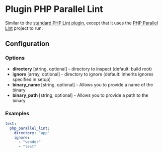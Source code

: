 Plugin PHP Parallel Lint
========================

Similar to the [standard PHP Lint plugin](lint.md), except that it uses the 
[PHP Parallel Lint](https://github.com/JakubOnderka/PHP-Parallel-Lint) project to run.

Configuration
-------------

### Options

* **directory** [string, optional] - directory to inspect (default: build root)
* **ignore** [array, optional] - directory to ignore (default: inherits ignores specified in setup)
* **binary_name** [string, optional] - Allows you to provide a name of the binary
* **binary_path** [string, optional] - Allows you to provide a path to the binary


### Examples

```yml
test:
  php_parallel_lint:
    directory: "app"
    ignore:
      - "vendor"
      - "test"
```
